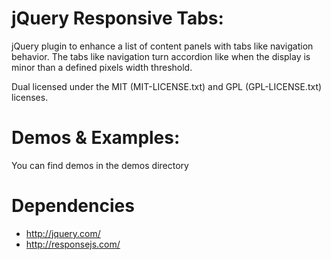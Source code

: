 jQuery Responsive Tabs: 
==
jQuery plugin to enhance a list of content panels with tabs like navigation behavior. 
The tabs like navigation turn accordion like when the display is minor than a defined pixels width threshold.

Dual licensed under the MIT (MIT-LICENSE.txt) and GPL (GPL-LICENSE.txt) licenses.

Demos & Examples:
==
You can find demos in the demos directory

Dependencies
==
- http://jquery.com/
- http://responsejs.com/
